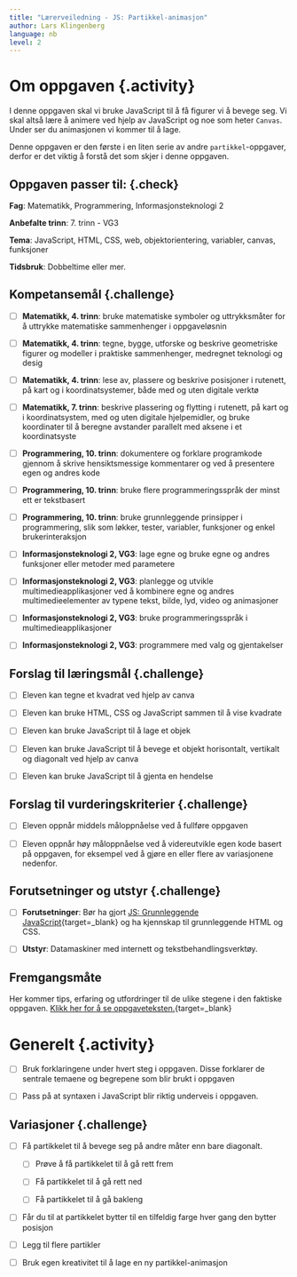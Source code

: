 ```yaml
---
title: "Lærerveiledning - JS: Partikkel-animasjon"
author: Lars Klingenberg
language: nb
level: 2
---
```



# Om oppgaven {.activity}

I denne oppgaven skal vi bruke JavaScript til å få figurer vi å bevege seg. Vi
skal altså lære å animere ved hjelp av JavaScript og noe som heter `Canvas`.
Under ser du animasjonen vi kommer til å lage.

Denne oppgaven er den første i en liten serie av andre `partikkel`-oppgaver,
derfor er det viktig å forstå det som skjer i denne oppgaven.

## Oppgaven passer til: {.check}

 __Fag__: Matematikk, Programmering, Informasjonsteknologi 2

__Anbefalte trinn__: 7. trinn - VG3

__Tema__: JavaScript, HTML, CSS, web, objektorientering, variabler, canvas,
funksjoner

__Tidsbruk__: Dobbeltime eller mer.

## Kompetansemål {.challenge}

- [ ] __Matematikk, 4. trinn__: bruke matematiske symboler og uttrykksmåter for
       å uttrykke matematiske sammenhenger i oppgaveløsnin

- [ ] __Matematikk, 4. trinn__: tegne, bygge, utforske og beskrive geometriske
      figurer og modeller i praktiske sammenhenger, medregnet teknologi og desig

- [ ] __Matematikk, 4. trinn__: lese av, plassere og beskrive posisjoner i
      rutenett, på kart og i koordinatsystemer, både med og uten digitale verktø

- [ ] __Matematikk, 7. trinn__: beskrive plassering og flytting i rutenett, på
      kart og i koordinatsystem, med og uten digitale hjelpemidler, og bruke
      koordinater til å beregne avstander parallelt med aksene i et
      koordinatsyste

- [ ] __Programmering, 10. trinn__: dokumentere og forklare programkode gjennom
      å skrive hensiktsmessige kommentarer og ved å presentere egen og andres
      kode

- [ ] __Programmering, 10. trinn__: bruke flere programmeringsspråk der minst
      ett er tekstbasert

- [ ] __Programmering, 10. trinn__: bruke grunnleggende prinsipper i
      programmering, slik som løkker, tester, variabler, funksjoner og enkel
      brukerinteraksjon

- [ ] __Informasjonsteknologi 2, VG3__: lage egne og bruke egne og andres
      funksjoner eller metoder med parametere

- [ ] __Informasjonsteknologi 2, VG3__: planlegge og utvikle
      multimedieapplikasjoner ved å kombinere egne og andres multimedieelementer
      av typene tekst, bilde, lyd, video og animasjoner

- [ ] __Informasjonsteknologi 2, VG3__: bruke programmeringsspråk i
      multimedieapplikasjoner

- [ ] __Informasjonsteknologi 2, VG3__: programmere med valg og gjentakelser

## Forslag til læringsmål {.challenge}

- [ ] Eleven kan tegne et kvadrat ved hjelp av canva

- [ ] Eleven kan bruke HTML, CSS og JavaScript sammen til å vise kvadrate

- [ ] Eleven kan bruke JavaScript til å lage et objek

- [ ] Eleven kan bruke JavaScript til å bevege et objekt horisontalt, vertikalt
      og diagonalt ved hjelp av canva

- [ ] Eleven kan bruke JavaScript til å gjenta en hendelse

## Forslag til vurderingskriterier {.challenge}

- [ ] Eleven oppnår middels måloppnåelse ved å fullføre oppgaven

- [ ] Eleven oppnår høy måloppnåelse ved å videreutvikle egen kode basert på
      oppgaven, for eksempel ved å gjøre en eller flere av variasjonene
      nedenfor.

## Forutsetninger og utstyr {.challenge}

- [ ] __Forutsetninger__: Bør ha gjort [JS: Grunnleggende
       JavaScript](../grunnleggende_js/grunnleggende_js.html){target=_blank} og
       ha kjennskap til grunnleggende HTML og CSS.

- [ ] __Utstyr__: Datamaskiner med internett og tekstbehandlingsverktøy.

## Fremgangsmåte

Her kommer tips, erfaring og utfordringer til de ulike stegene i den faktiske
oppgaven. [Klikk her for å se
oppgaveteksten.](../partikkel_animasjon/partikkel_animasjon.html){target=_blank}


# Generelt  {.activity}

- [ ] Bruk forklaringene under hvert steg i oppgaven. Disse forklarer de
       sentrale temaene og begrepene som blir brukt i oppgaven

- [ ] Pass på at syntaxen i JavaScript blir riktig underveis i oppgaven.

## Variasjoner {.challenge}

- [ ] Få partikkelet til å bevege seg på andre måter enn bare diagonalt.

  - [ ] Prøve å få partikkelet til å gå rett frem

  - [ ] Få partikkelet til å gå rett ned

  - [ ] Få partikkelet til å gå bakleng

- [ ] Får du til at partikkelet bytter til en tilfeldig farge hver gang den
      bytter posisjon

- [ ] Legg til flere partikler

- [ ] Bruk egen kreativitet til å lage en ny partikkel-animasjon
